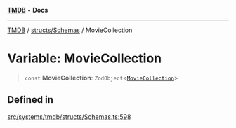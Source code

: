 [**TMDB**](../../../README.md) • **Docs**

***

[TMDB](../../../README.md) / [structs/Schemas](../README.md) / MovieCollection

# Variable: MovieCollection

> `const` **MovieCollection**: `ZodObject`\<[`MovieCollection`](../type-aliases/MovieCollection.md)\>

## Defined in

[src/systems/tmdb/structs/Schemas.ts:598](https://github.com/Norviah/media-hub/blob/b0accce5c447ccf1a18696f3cb0baef1f5bd16be/src/systems/tmdb/structs/Schemas.ts#L598)
